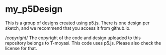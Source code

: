 # my_p5Design
This is a group of designs created using p5.js.
There is one design per sketch, and we recommend that you access it from github.io.

/*copyright*/
The copyright of the code and design uploaded to this repository belongs to T-moyasi.
This code uses p5.js. Please also check the license for that.
